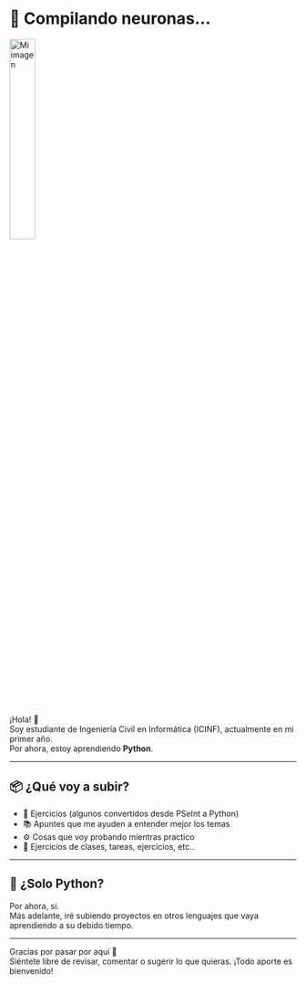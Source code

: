 # 🧠 Compilando neuronas...

<img src="https://i.ibb.co/5WxP53gt/image.png" alt="Mi imagen" width="30%" />

¡Hola! 👋  
Soy estudiante de Ingeniería Civil en Informática (ICINF), actualmente en mi primer año.  
Por ahora, estoy aprendiendo **Python**.

---

## 📦 ¿Qué voy a subir?

- 📝 Ejercicios (algunos convertidos desde PSeInt a Python)
- 📚 Apuntes que me ayuden a entender mejor los temas
- ⚙️ Cosas que voy probando mientras practico
- 📂 Ejercicios de clases, tareas, ejercicios, etc..

---

## 🐍 ¿Solo Python?

Por ahora, sí.  
Más adelante, iré subiendo proyectos en otros lenguajes que vaya aprendiendo a su debido tiempo.

---

Gracias por pasar por aquí 🙌  
Siéntete libre de revisar, comentar o sugerir lo que quieras. ¡Todo aporte es bienvenido!
